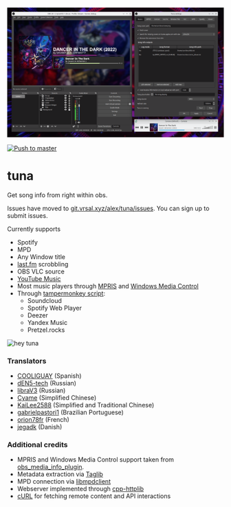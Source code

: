 ![header](./preview.png "tuna running on obs linux")

[![Push to master](https://github.com/univrsal/tuna/actions/workflows/push.yaml/badge.svg)](https://github.com/univrsal/tuna/actions/workflows/push.yaml)
# tuna
Get song info from right within obs.

Issues have moved to [git.vrsal.xyz/alex/tuna/issues](https://git.vrsal.xyz/alex/tuna/issues). You can sign up to submit issues.
    
Currently supports
- Spotify
- MPD
- Any Window title
- [last.fm](https://last.fm) scrobbling
- OBS VLC source
- [YouTube Music](https://github.com/th-ch/youtube-music)
- Most music players through [MPRIS](https://specifications.freedesktop.org/mpris-spec/latest/) and [Windows Media Control](https://learn.microsoft.com/en-us/uwp/api/windows.media.control?view=winrt-19041)
- Through [tampermonkey script](https://github.com/univrsal/tuna/raw/master/deps/tuna_browser.user.js):
    - Soundcloud 
    - Spotify Web Player
    - Deezer
    - Yandex Music
    - Pretzel.rocks

<img src="src/gui/images/tuna.png" alt="hey tuna" width="180px">

### Translators
- [COOLIGUAY](https://github.com/COOLIGUAY) (Spanish) 
- [dEN5-tech](https://github.com/dEN5-tech) (Russian)
- [libraV3](https://github.com/libraV3) (Russian)
- [Cyame](https://github.com/Cyame) (Simplified Chinese) 
- [KaiLee2588](https://github.com/KaiLee2588) (Simplified and Traditional Chinese) 
- [gabrielpastori1](https://github.com/gabrielpastori1) (Brazilian Portuguese) 
- [orion78fr](https://github.com/orion78fr) (French) 
- [jegadk](https://obsproject.com/forum/members/jegadk.185246/) (Danish) 

### Additional credits

- MPRIS and Windows Media Control support taken from [obs_media_info_plugin](https://github.com/rmoalic/obs_media_info_plugin).
- Metadata extraction via [Taglib](https://taglib.org/)
- MPD connection via [libmpdclient](https://musicpd.org/libs/libmpdclient/)
- Webserver implemented through [cpp-httplib](https://github.com/yhirose/cpp-httplib)
- [cURL](https://curl.se) for fetching remote content and API interactions
